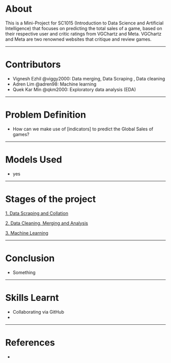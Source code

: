 # About
This is a Mini-Project for SC1015 (Introduction to Data Science and Artificial Intelligence) that focuses on predicting the total sales of a game, based on their respective user and critic ratings from VGChartz and Meta. VGChartz and Meta are two renowned websites that critique and review games.

***
# Contributors
* Vignesh Ezhil @viggy2000: Data merging, Data Scraping , Data cleaning 
* Adren Lim @adren98: Machine learning
* Quek Kar Min @qkm2000: Exploratory data analysis (EDA)

***

# Problem Definition

* How can we make use of [indicators] to predict the Global Sales of games?

***

# Models Used

* yes

***

# Stages of the project
[1. Data Scraping and Collation](https://github.com/Adren98/1015/tree/main/Submission/1.%20Data%20Scraping%20and%20Collation) 

[2. Data Cleaning, Merging and Analysis](https://github.com/Adren98/1015/tree/main/Submission/2.%20Data%20Cleaning%2C%20Merging%20and%20Analysis)

[3. Machine Learning](https://github.com/Adren98/GAME-SALES-AND-RATINGS-1015-SC3/tree/main/Submission/3.%20Machine%20Learning)

***

# Conclusion

* Something

***

# Skills Learnt

* Collaborating via GitHub
* 

***

# References

* 